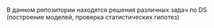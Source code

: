 В данном репозитории находятся решения различных задач по DS (построение моделей, проверка статистических гипотез)
